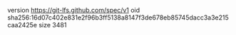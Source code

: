version https://git-lfs.github.com/spec/v1
oid sha256:16d07c402e831e2f96b3ff5138a8147f3de678eb85745dacc3a3e215caa2425e
size 3481
